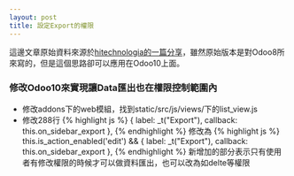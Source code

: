 ```yaml
---
layout: post
title: 設定Export的權限
---
```


這邊文章原始資料來源於[hitechnologia的一篇分享](http://www.hitechnologia.com/forum/odoo-forum-1/question/odoo-openerp-how-to-hide-export-option-more-export-in-odoo-for-single-user-or-all-users-315)，雖然原始版本是對Odoo8所來寫的，但是這個思路卻可以應用在Odoo10上面。

### 修改Odoo10來實現讓Data匯出也在權限控制範圍內

* 修改addons下的web模組，找到static/src/js/views/下的list_view.js
* 修改288行
{% highlight js %}
{ label: _t("Export"), callback: this.on_sidebar_export },
{% endhighlight %}
修改為
{% highlight js %}
this.is_action_enabled('edit') && { label: _t("Export"), callback: this.on_sidebar_export },
{% endhighlight %}
新增加的部分表示只有使用者有修改權限的時候才可以做資料匯出，也可以改為如delte等權限